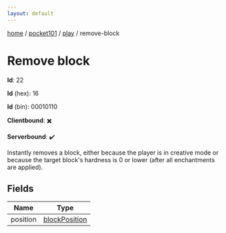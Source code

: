 ```yaml
---
layout: default
---
```


[home](/)  /  [pocket101](/protocol/pocket101)  /  [play](/protocol/pocket101/play)  /  remove-block

# Remove block

**Id**: 22

**Id** (hex): 16

**Id** (bin): 00010110

**Clientbound**: ✖️

**Serverbound**: ✔️

Instantly removes a block, either because the player is in creative mode or because the target block's hardness is 0 or lower (after all enchantments are applied).

## Fields

Name | Type
---|---
position | [blockPosition](/protocol/pocket101/types/block-position)

